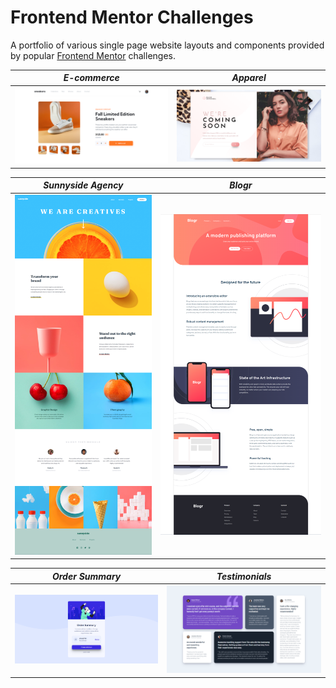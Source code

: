 # Frontend Mentor Challenges

A portfolio of various single page website layouts and components provided by popular [Frontend Mentor](https://www.frontendmentor.io/) challenges.

 *E-commerce*  |  *Apparel*
:-------------------------:|:-------------------------:
![Screen 1](01-ecommerce-layout/screenshots/desktop-preview.png)  |  ![Screen 2](02-apparel-layout/screenshots/desktop-preview.png)

*Sunnyside Agency*  |   *Blogr*
:-------------------------:|:-------------------------:
![Screen 3](05-sunnyside-agency-layout/screenshots/desktop-preview.png)  |  ![Screen 4](04-blogr-layout/screenshots/desktop-preview.png)

*Order Summary*  |  *Testimonials*
:-------------------------:|:-------------------------:
![Screen 5](03-order-summary-component/screenshots/desktop-preview.png)  |  ![Screen 6](06-testimonials-component/screenshots/desktop-preview.png)
